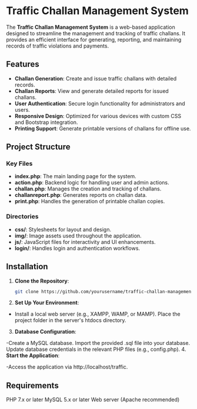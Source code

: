 
# Traffic Challan Management System

The **Traffic Challan Management System** is a web-based application designed to streamline the management and tracking of traffic challans. It provides an efficient interface for generating, reporting, and maintaining records of traffic violations and payments. 

## Features
- **Challan Generation**: Create and issue traffic challans with detailed records.
- **Challan Reports**: View and generate detailed reports for issued challans.
- **User Authentication**: Secure login functionality for administrators and users.
- **Responsive Design**: Optimized for various devices with custom CSS and Bootstrap integration.
- **Printing Support**: Generate printable versions of challans for offline use.

## Project Structure
### Key Files
- **index.php**: The main landing page for the system.
- **action.php**: Backend logic for handling user and admin actions.
- **challan.php**: Manages the creation and tracking of challans.
- **challanreport.php**: Generates reports on challan data.
- **print.php**: Handles the generation of printable challan copies.

### Directories
- **css/**: Stylesheets for layout and design.
- **img/**: Image assets used throughout the application.
- **js/**: JavaScript files for interactivity and UI enhancements.
- **login/**: Handles login and authentication workflows.

## Installation
1. **Clone the Repository**:
   ```bash
   git clone https://github.com/yourusername/traffic-challan-management.git
2. **Set Up Your Environment**:

  - Install a local web server (e.g., XAMPP, WAMP, or MAMP).
     Place the project folder in the server's htdocs directory.
3. **Database Configuration**:

-Create a MySQL database.
Import the provided .sql file into your database.
Update database credentials in the relevant PHP files (e.g., config.php).
4. **Start the Application**:

-Access the application via http://localhost/traffic.
## Requirements
PHP 7.x or later
MySQL 5.x or later
Web server (Apache recommended)

